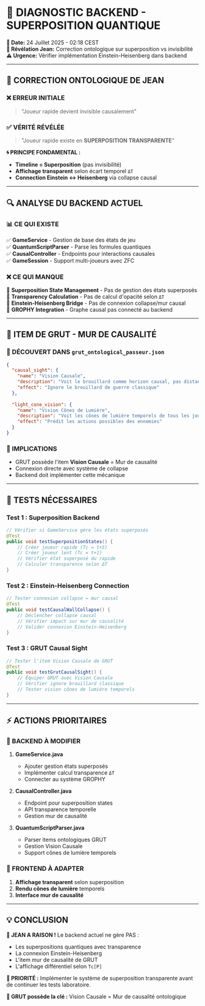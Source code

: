 # 🚨 DIAGNOSTIC BACKEND - SUPERPOSITION QUANTIQUE

**📅 Date:** 24 Juillet 2025 - 02:18 CEST  
**🎯 Révélation Jean:** Correction ontologique sur superposition vs invisibilité  
**⚠️ Urgence:** Vérifier implémentation Einstein-Heisenberg dans backend  

---

## 🧠 **CORRECTION ONTOLOGIQUE DE JEAN**

### **❌ ERREUR INITIALE**
> "Joueur rapide devient invisible causalement"

### **✅ VÉRITÉ RÉVÉLÉE**
> "Joueur rapide existe en **SUPERPOSITION TRANSPARENTE**"

**🌀 PRINCIPE FONDAMENTAL :**
- **Timeline = Superposition** (pas invisibilité)
- **Affichage transparent** selon écart temporel `ΔT`
- **Connection Einstein ↔ Heisenberg** via collapse causal

---

## 🔍 **ANALYSE DU BACKEND ACTUEL**

### **📊 CE QUI EXISTE**
✅ **GameService** - Gestion de base des états de jeu  
✅ **QuantumScriptParser** - Parse les formules quantiques  
✅ **CausalController** - Endpoints pour interactions causales  
✅ **GameSession** - Support multi-joueurs avec ZFC  

### **❌ CE QUI MANQUE**
🚫 **Superposition State Management** - Pas de gestion des états superposés  
🚫 **Transparency Calculation** - Pas de calcul d'opacité selon `ΔT`  
🚫 **Einstein-Heisenberg Bridge** - Pas de connexion collapse/mur causal  
🚫 **GROPHY Integration** - Graphe causal pas connecté au backend  

---

## 🌌 **ITEM DE GRUT - MUR DE CAUSALITÉ**

### **🔮 DÉCOUVERT DANS `grut_ontological_passeur.json`**
```json
{
  "causal_sight": {
    "name": "Vision Causale", 
    "description": "Voit le brouillard comme horizon causal, pas distance",
    "effect": "Ignore le brouillard de guerre classique"
  },
  
  "light_cone_vision": {
    "name": "Vision Cônes de Lumière",
    "description": "Voit les cônes de lumière temporels de tous les joueurs", 
    "effect": "Prédit les actions possibles des ennemies"
  }
}
```

### **🎯 IMPLICATIONS**
- GRUT possède l'item **Vision Causale** = Mur de causalité
- Connexion directe avec système de collapse
- Backend doit implémenter cette mécanique

---

## 🧪 **TESTS NÉCESSAIRES**

### **Test 1 : Superposition Backend**
```java
// Vérifier si GameService gère les états superposés
@Test
public void testSuperpositionStates() {
    // Créer joueur rapide (Tc = t+5)
    // Créer joueur lent (Tc = t+1) 
    // Vérifier état superposé du rapide
    // Calculer transparence selon ΔT
}
```

### **Test 2 : Einstein-Heisenberg Connection**
```java
// Tester connexion collapse ↔ mur causal
@Test 
public void testCausalWallCollapse() {
    // Déclencher collapse causal
    // Vérifier impact sur mur de causalité
    // Valider connexion Einstein-Heisenberg
}
```

### **Test 3 : GRUT Causal Sight**
```java
// Tester l'item Vision Causale de GRUT
@Test
public void testGrutCausalSight() {
    // Équiper GRUT avec Vision Causale
    // Vérifier ignore brouillard classique
    // Tester vision cônes de lumière temporels
}
```

---

## ⚡ **ACTIONS PRIORITAIRES**

### **🔧 BACKEND À MODIFIER**

1. **GameService.java**
   - Ajouter gestion états superposés
   - Implémenter calcul transparence `ΔT`
   - Connecter au système GROPHY

2. **CausalController.java** 
   - Endpoint pour superposition states
   - API transparence temporelle
   - Gestion mur de causalité

3. **QuantumScriptParser.java**
   - Parser items ontologiques GRUT
   - Gestion Vision Causale
   - Support cônes de lumière temporels

### **🎯 FRONTEND À ADAPTER**
1. **Affichage transparent** selon superposition
2. **Rendu cônes de lumière** temporels  
3. **Interface mur de causalité**

---

## 💡 **CONCLUSION**

**🚨 JEAN A RAISON !** Le backend actuel ne gère PAS :
- Les superpositions quantiques avec transparence
- La connexion Einstein-Heisenberg 
- L'item mur de causalité de GRUT
- L'affichage différentiel selon `Tc[P]`

**🎯 PRIORITÉ :** Implémenter le système de superposition transparente avant de continuer les tests laboratoire.

**🌌 GRUT possède la clé :** Vision Causale = Mur de causalité ontologique 